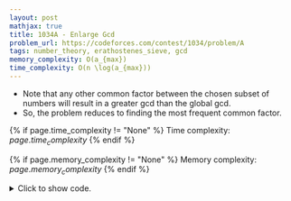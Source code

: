 ```yaml
---
layout: post
mathjax: true
title: 1034A - Enlarge Gcd
problem_url: https://codeforces.com/contest/1034/problem/A
tags: number_theory, erathostenes_sieve, gcd
memory_complexity: O(a_{max})
time_complexity: O(n \log(a_{max}))
---
```


 - Note that any other common factor between the chosen subset of numbers
will result in a greater gcd than the global gcd.
 - So, the problem reduces to finding the most frequent common factor.


{% if page.time_complexity != "None" %}
Time complexity: ${{ page.time_complexity }}$
{% endif %}

{% if page.memory_complexity != "None" %}
Memory complexity: ${{ page.memory_complexity }}$
{% endif %}

<details>
<summary>
<p style="display:inline">Click to show code.</p>
</summary>
```cpp
{% raw %}
using namespace std;
using ll = long long;
using ii = pair<int, int>;
using vi = vector<int>;
template <typename InputIterator,
          typename T = typename iterator_traits<InputIterator>::value_type>
void read_n(InputIterator it, int n)
{
    copy_n(istream_iterator<T>(cin), n, it);
}
template <typename InputIterator,
          typename T = typename iterator_traits<InputIterator>::value_type>
void write(InputIterator first, InputIterator last, const char *delim = "\n")
{
    copy(first, last, ostream_iterator<T>(cout, delim));
}
using namespace std;
using ll = long long;
using vi = vector<int>;
int const PMAX = 1.5e7 + 11;
int const NMAX = 3e5 + 11;
int n, a[NMAX];
bitset<PMAX> is_prime;
vi primes;
vi factors(PMAX, 0);
void update_factors(int x, int &ans)
{
    for (int const &pf : primes)
    {
        if (pf * pf > x)
            break;
        if (x % pf == 0)
        {
            factors[pf]++;
            ans = max(ans, factors[pf]);
        }
        while (x % pf == 0)
            x = x / pf;
    }
    if (x != 1)
    {
        factors[x]++;
        ans = max(ans, factors[x]);
    }
}
void sieve(int const sieve_size)
{
    is_prime.set();
    is_prime[0] = is_prime[1] = 0;
    for (int i = 2; i * i <= sieve_size; i++)
    {
        if (is_prime[i])
        {
            for (int j = i * i; j <= sieve_size; j += i)
                is_prime[j] = 0;
            primes.push_back(i);
        }
    }
}
int solve(void)
{
    int n_gcn = a[0], ans = 0;
    for (int i = 1; i < n; ++i)
        n_gcn = gcd<int, int>(n_gcn, a[i]);
    for (int i = 0; i < n; ++i)
        update_factors(a[i] / n_gcn, ans);
    return ans == 0 ? -1 : n - ans;
}
int main(void)
{
    ios::sync_with_stdio(false), cin.tie(NULL);
    sieve(PMAX - 1);
    cin >> n;
    for (int i = 0; i < n; ++i)
        cin >> a[i];
    cout << solve() << endl;
    return 0;
}

{% endraw %}
```
</details>

